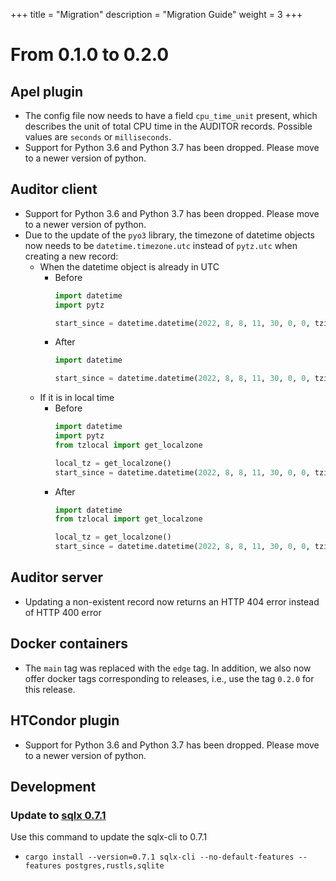 +++
title = "Migration"
description = "Migration Guide"
weight = 3
+++

# From 0.1.0 to 0.2.0

## Apel plugin

- The config file now needs to have a field `cpu_time_unit` present, which describes the unit of total CPU time in the AUDITOR records.
  Possible values are `seconds` or `milliseconds`.
- Support for Python 3.6 and Python 3.7 has been dropped. Please move to a newer version of python.


## Auditor client

- Support for Python 3.6 and Python 3.7 has been dropped. Please move to a newer version of python.
- Due to the update of the `pyo3` library, the timezone of datetime objects now needs to be `datetime.timezone.utc` instead of `pytz.utc`
  when creating a new record:
  - When the datetime object is already in UTC
    - Before
      ```python
      import datetime
      import pytz

      start_since = datetime.datetime(2022, 8, 8, 11, 30, 0, 0, tzinfo=pytz.utc)
      ```
    - After
      ```python
      import datetime

      start_since = datetime.datetime(2022, 8, 8, 11, 30, 0, 0, tzinfo=datetime.timezone.utc)
      ```
  - If it is in local time
    - Before
      ```python
      import datetime
      import pytz
      from tzlocal import get_localzone

      local_tz = get_localzone()
      start_since = datetime.datetime(2022, 8, 8, 11, 30, 0, 0, tzinfo=local_tz).astimezone(pytz.utc)
      ```
    - After
      ```python
      import datetime
      from tzlocal import get_localzone

      local_tz = get_localzone()
      start_since = datetime.datetime(2022, 8, 8, 11, 30, 0, 0, tzinfo=local_tz).astimezone(datetime.timezone.utc)
      ```
## Auditor server

- Updating a non-existent record now returns an HTTP 404 error instead of HTTP 400 error

## Docker containers

- The `main` tag was replaced with the `edge` tag. In addition, we also now offer docker tags corresponding to releases, i.e., use the tag `0.2.0` for this release.

## HTCondor plugin

- Support for Python 3.6 and Python 3.7 has been dropped. Please move to a newer version of python.

## Development
### Update to [sqlx 0.7.1](https://github.com/launchbadge/sqlx/blob/main/sqlx-cli/README.md)
Use this command to update the sqlx-cli to 0.7.1
- `cargo install --version=0.7.1 sqlx-cli --no-default-features --features postgres,rustls,sqlite`
